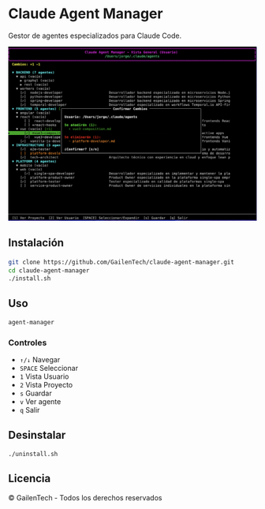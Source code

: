 # Claude Agent Manager

Gestor de agentes especializados para Claude Code.

![Claude Agent Manager Interface](docs/images/screenshot.png)

## Instalación

```bash
git clone https://github.com/GailenTech/claude-agent-manager.git
cd claude-agent-manager
./install.sh
```

## Uso

```bash
agent-manager
```

### Controles
- `↑/↓` Navegar
- `SPACE` Seleccionar
- `1` Vista Usuario
- `2` Vista Proyecto
- `s` Guardar
- `v` Ver agente
- `q` Salir

## Desinstalar

```bash
./uninstall.sh
```

## Licencia

© GailenTech - Todos los derechos reservados